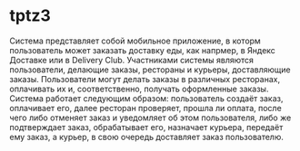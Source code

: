# tptz3
Система представляет собой мобильное приложение, в которм пользователь может заказать доставку еды, как напрмер, в Яндекс Доставке или в Delivery Club. Участниками системы являются пользователи, делающие заказы, рестораны и курьеры, доставляющие заказы.
Пользователи могут делать заказы в различных ресторанах, оплачивать их и, соответственно, получать оформленные заказы.
Система работает следующим образом: пользователь создаёт заказ, оплачивает его, далее ресторан проверяет, прошла ли оплата, после чего либо отменяет заказ и уведомляет об этом пользователя, либо же подтверждает заказ, обрабатывает его, назначает курьера, передаёт ему заказ, а курьер, в свою очередь доставляет заказ пользователю.
